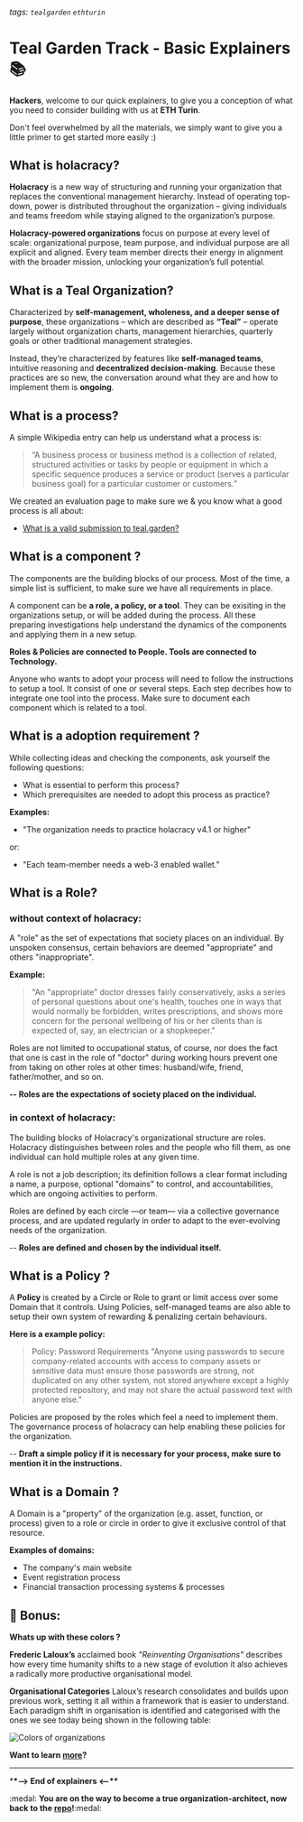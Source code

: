 ###### tags: `tealgarden` `ethturin`

# Teal Garden Track - Basic Explainers :books:

**Hackers**, welcome to our quick explainers, to give you a conception of what you need to consider building with us at **ETH Turin**.

Don't feel overwhelmed by all the materials, we simply want to give you a little primer to get started more easily :)

## What is holacracy?

**Holacracy** is a new way of structuring and running your organization that replaces the conventional management hierarchy. Instead of operating top-down, power is distributed throughout the organization – giving individuals and teams freedom while staying aligned to the organization’s purpose.

**Holacracy-powered organizations** focus on purpose at every level of scale: organizational purpose, team purpose, and individual purpose are all explicit and aligned. Every team member directs their energy in alignment with the broader mission, unlocking your organization’s full potential.

## What is a Teal Organization?

Characterized by **self-management, wholeness, and a deeper sense of purpose**, these organizations – which are described as **“Teal”** – operate largely without organization charts, management hierarchies, quarterly goals or other traditional management strategies.

Instead, they’re characterized by features like **self-managed teams**, intuitive reasoning and **decentralized decision-making**. Because these practices are so new, the conversation around what they are and how to implement them is **ongoing**.

## What is a process?

A simple Wikipedia entry can help us understand what a process is:

> “A business process or business method is a collection of related, structured activities or tasks by people or equipment in which a specific sequence produces a service or product (serves a particular business goal) for a particular customer or customers.”

We created an evaluation page to make sure we & you know what a good process is all about:

- [What is a valid submission to teal.garden?](https://github.com/deora-earth/tealgarden/tree/develop/docs/submission-evaluation.md)

## What is a component ?

The components are the building blocks of our process. Most of the time, a simple list is sufficient, to make sure we have all requirements in place.

A component can be **a role, a policy, or a tool**. They can be exisiting in the organizations setup, or will be added during the process. All these preparing investigations help understand the dynamics of the components and applying them in a new setup.

**Roles & Policies are connected to People.
Tools are connected to Technology.**

Anyone who wants to adopt your process will need to follow the instructions to setup a tool. It consist of one or several steps. Each step decribes how to integrate one tool into the process. Make sure to document each component which is related to a tool.

## What is a adoption requirement ?

While collecting ideas and checking the components, ask yourself the following questions:

- What is essential to perform this process?
- Which prerequisites are needed to adopt this process as practice?

**Examples:**

- "The organization needs to practice holacracy v4.1 or higher"

or:

- "Each team-member needs a web-3 enabled wallet."

## What is a Role?

### without context of holacracy:

A "role" as the set of expectations that society places on an individual. By unspoken consensus, certain behaviors are deemed "appropriate" and others "inappropriate".

**Example:**

> "An "appropriate" doctor dresses fairly conservatively, asks a series of personal questions about one's health, touches one in ways that would normally be forbidden, writes prescriptions, and shows more concern for the personal wellbeing of his or her clients than is expected of, say, an electrician or a shopkeeper."

Roles are not limited to occupational status, of course, nor does the fact that one is cast in the role of "doctor" during working hours prevent one from taking on other roles at other times: husband/wife, friend, father/mother, and so on.

**-- Roles are the expectations of society placed on the individual.**

### in context of holacracy:

The building blocks of Holacracy's organizational structure are roles. Holacracy distinguishes between roles and the people who fill them, as one individual can hold multiple roles at any given time.

A role is not a job description; its definition follows a clear format including a name, a purpose, optional "domains" to control, and accountabilities, which are ongoing activities to perform.

Roles are defined by each circle —or team— via a collective governance process, and are updated regularly in order to adapt to the ever-evolving needs of the organization.

-- **Roles are defined and chosen by the individual itself.**

## What is a Policy ?

A **Policy** is created by a Circle or Role to grant or limit access over some Domain that it controls. Using Policies, self-managed teams are also able to setup their own system of rewarding & penalizing certain behaviours.

**Here is a example policy:**

> Policy: Password Requirements
> "Anyone using passwords to secure company-related accounts with access to company assets or sensitive data must ensure those passwords are strong, not duplicated on any other system, not stored anywhere except a highly protected repository, and may not share the actual password text with anyone else."

Policies are proposed by the roles which feel a need to implement them. The governance process of holacracy can help enabling these policies for the organization.

-- **Draft a simple policy if it is necessary for your process, make sure to mention it in the instructions.**

## What is a Domain ?

A Domain is a "property" of the organization (e.g. asset, function, or process) given to a role or circle in order to give it exclusive control of that resource.

**Examples of domains:**

- The company's main website
- Event registration process
- Financial transaction processing systems & processes

## :tada: Bonus:

**Whats up with these colors ?**

**Frederic Laloux’s** acclaimed book _"Reinventing Organisations"_ describes how every time humanity shifts to a new stage of evolution it also achieves a radically more productive organisational model.

**Organisational Categories**
Laloux’s research consolidates and builds upon previous work, setting it all within a framework that is easier to understand. Each paradigm shift in organisation is identified and categorised with the ones we see today being shown in the following table:

![Colors of organizations](https://i.imgur.com/rbkvzdp.png)

**Want to learn [more](http://pragmaticscrum.info/what-colour-is-your-organisation/)?**

---

\***\*--> End of explainers <--\*\***

:medal: **You are on the way to become a true organization-architect, now back to the [repo](https://github.com/deora-earth/tealgarden)!**:medal:
